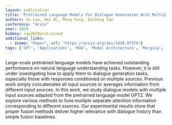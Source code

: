 ```yaml
---
layout: publication
title: 'Pretrained Language Models For Dialogue Generation With Multiple Input Sources'
authors: Yu Cao, Wei Bi, Meng Fang, Dacheng Tao
conference: "Arxiv"
year: 2020
bibkey: cao2020pretrained
additional_links:
  - {name: "Paper", url: "https://arxiv.org/abs/2010.07576"}
tags: ['GPT', 'Applications', 'RAG', 'Model Architecture', 'Merging', 'Attention Mechanism']
---
```

Large-scale pretrained language models have achieved outstanding performance
on natural language understanding tasks. However, it is still under
investigating how to apply them to dialogue generation tasks, especially those
with responses conditioned on multiple sources. Previous work simply
concatenates all input sources or averages information from different input
sources. In this work, we study dialogue models with multiple input sources
adapted from the pretrained language model GPT2. We explore various methods to
fuse multiple separate attention information corresponding to different
sources. Our experimental results show that proper fusion methods deliver
higher relevance with dialogue history than simple fusion baselines.
